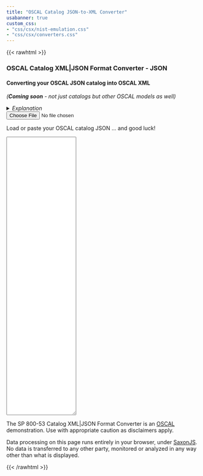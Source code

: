 ```yaml
---
title: "OSCAL Catalog JSON-to-XML Converter"
usabanner: true
custom_css:
- "css/csx/nist-emulation.css"
- "css/csx/converters.css"
---
```


{{< rawhtml >}}
<script type="text/javascript" src="../../lib/Saxon-JS-2.2/SaxonJS2.js"> </script>
<script xml:space="preserve">
     
    function makeXMLforJSON(jsontext) {
          SaxonJS.transform({
            stylesheetLocation: "oscal-catalog_JSONtoXML_converter.sef.json",
            initialTemplate: "make-xml",
            stylesheetParams: {
              "oscal-data": jsontext
            }
          },"async")
    }

    function dropFileText(fileSet,whereID) {
      for (const eachFile of fileSet) {
        let where = document.getElementById(whereID)
        let frdr = new FileReader();
        frdr.onload = function () {
          where.value = frdr.result;
          makeXMLforJSON(frdr.result)
        }
        frdr.readAsText(eachFile);
      }
    }
    
    /* reads result off of pane, provides it to a download link and clicks it */
    function offerDownload(fileName) {
      var contents = document.getElementById("success").textContent;
      var f = new Blob([ contents ]);
      var a = document.createElement("a");
      a.href = URL.createObjectURL(f);
      a.download = fileName;
      a.click()
      }
</script>
      
<div id="bxheader">
  <h3 id="page-title" onclick="void(0)">OSCAL Catalog XML|JSON Format Converter - JSON</h3>
  <h4>Converting your OSCAL JSON catalog into OSCAL XML</h4>
  <p style="font-style:italic">(<b>Coming soon</b> - not just catalogs but other OSCAL models as well)</p>
    <details style="margin-top: 1em" id="overview">
      <summary style="font-style:italic">Explanation</summary>
     <p>Warning: data dropped into the converter that is not valid OSCAL, may be <em>dropped</em> without notice. It depends on the nature of the issue - some <q>near OSCAL</q> will also come through okay.</p>
      <p>Use with caution accordingly.</p>
    </details>
</div>
<div id="bxbody">
<div id="converter-grid">
  <div class="ui-box" id="jsonbox">
    <input type="file" accept=".json,text/json"
      id="loadjsonInput" name="loadjsonInput" title="Drop JSON"
      onchange="dropFileText(this.files,'jsondata')" />
    <p>Load or paste your OSCAL catalog JSON ... and good luck!</p>
    <textarea id="jsondata" spellcheck="false" rows="48" onchange="makeXMLforJSON(this.value)"></textarea>
  </div><div class="ui-box" id="resultbox">
    
  </div>
  
</div>
</div>
<div id="bxfooter">
  <p>The SP 800-53 Catalog XML|JSON Format Converter is an <a href="https://pages.nist.gov/OSCAL/">OSCAL</a> demonstration. Use with appropriate caution as disclaimers apply.</p>
    <p>Data processing on this page runs entirely in your browser, under <a href="https://www.saxonica.com/saxon-js/index.xml">SaxonJS</a>. No data is transferred to any other party, monitored or analyzed in any way other than what is displayed.</p>
</div>
        
{{< /rawhtml >}}

